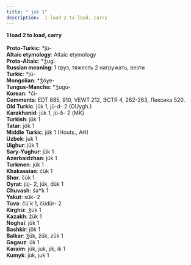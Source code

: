 ```yaml
---
title: " jük 1"
description:  1 load 2 to load, carry
---
```

<p data-pagefind-weight="0.5">
<strong> 1 load 2 to load, carry</strong><br><br>
<strong>Proto-Turkic</strong>:  *jü-<br>
<strong>Altaic etymology</strong>:  Altaic etymology<br>
<strong> Proto-Altaic</strong>:  *ǯugi<br>
<strong>Russian meaning</strong>:  1 груз, тяжесть 2 нагружать, везти<br>
<strong>Turkic</strong>:  *jü-<br>
<strong>Mongolian</strong>:  *ǯöɣe-<br>
<strong>Tungus-Manchu</strong>:  *ǯugū-<br>
<strong>Korean</strong>:  *čì-<br>
<strong>Comments</strong>:  EDT 885, 910, VEWT 212, ЭСТЯ 4, 262-263, Лексика 520.<br>
<strong>Old Turkic</strong>:  jük 1, jü-d- 2 (OUygh.)<br>
<strong>Karakhanid</strong>:  jük 1, jü-δ- 2 (MK)<br>
<strong>Turkish</strong>:  jük 1<br>
<strong>Tatar</strong>:  jök 1<br>
<strong>Middle Turkic</strong>:  jük 1 (Houts., AH)<br>
<strong>Uzbek</strong>:  juk 1<br>
<strong>Uighur</strong>:  jük 1<br>
<strong>Sary-Yughur</strong>:  jük 1<br>
<strong>Azerbaidzhan</strong>:  jük 1<br>
<strong>Turkmen</strong>:  jük 1<br>
<strong>Khakassian</strong>:  čük 1<br>
<strong>Shor</strong>:  čük 1<br>
<strong>Oyrat</strong>:  jüj- 2, jük, d́ük 1<br>
<strong>Chuvash</strong>:  śǝʷk 1<br>
<strong>Yakut</strong>:  sük- 2<br>
<strong>Tuva</strong>:  čü`k 1, čüdür- 2<br>
<strong>Kirghiz</strong>:  ǯük 1<br>
<strong>Kazakh</strong>:  žük 1<br>
<strong>Noghai</strong>:  jük 1<br>
<strong>Bashkir</strong>:  jök 1<br>
<strong>Balkar</strong>:  ǯük, žük, zük 1<br>
<strong>Gagauz</strong>:  ük 1<br>
<strong>Karaim</strong>:  jük, juk, jik, ik 1<br>
<strong>Kumyk</strong>:  jük, juk 1<br>

</p>
